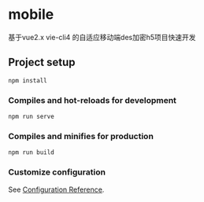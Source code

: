 # mobile
基于vue2.x vie-cli4 的自适应移动端des加密h5项目快速开发 
## Project setup
```
npm install
```

### Compiles and hot-reloads for development
```
npm run serve
```

### Compiles and minifies for production
```
npm run build
```

### Customize configuration
See [Configuration Reference](https://cli.vuejs.org/config/).
